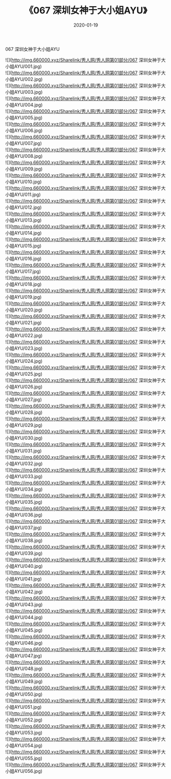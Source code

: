 ﻿---
layout: post
title:  《067 深圳女神于大小姐AYU》
date:   2020-01-19
img: http://img.660000.xyz/Sharelink/秀人网/秀人网第01部分/067 深圳女神于大小姐AYU/000.jpg
categories: [美女, 清纯, 唯美]
---

067 深圳女神于大小姐AYU

  ![](http://img.660000.xyz/Sharelink/秀人网/秀人网第01部分/067 深圳女神于大小姐AYU/001.jpg) <br> ![](http://img.660000.xyz/Sharelink/秀人网/秀人网第01部分/067 深圳女神于大小姐AYU/002.jpg) <br> ![](http://img.660000.xyz/Sharelink/秀人网/秀人网第01部分/067 深圳女神于大小姐AYU/003.jpg) <br> ![](http://img.660000.xyz/Sharelink/秀人网/秀人网第01部分/067 深圳女神于大小姐AYU/004.jpg) <br> ![](http://img.660000.xyz/Sharelink/秀人网/秀人网第01部分/067 深圳女神于大小姐AYU/005.jpg) <br> ![](http://img.660000.xyz/Sharelink/秀人网/秀人网第01部分/067 深圳女神于大小姐AYU/006.jpg) <br> ![](http://img.660000.xyz/Sharelink/秀人网/秀人网第01部分/067 深圳女神于大小姐AYU/007.jpg) <br> ![](http://img.660000.xyz/Sharelink/秀人网/秀人网第01部分/067 深圳女神于大小姐AYU/008.jpg) <br> ![](http://img.660000.xyz/Sharelink/秀人网/秀人网第01部分/067 深圳女神于大小姐AYU/009.jpg) <br> ![](http://img.660000.xyz/Sharelink/秀人网/秀人网第01部分/067 深圳女神于大小姐AYU/010.jpg) <br> ![](http://img.660000.xyz/Sharelink/秀人网/秀人网第01部分/067 深圳女神于大小姐AYU/011.jpg) <br> ![](http://img.660000.xyz/Sharelink/秀人网/秀人网第01部分/067 深圳女神于大小姐AYU/012.jpg) <br> ![](http://img.660000.xyz/Sharelink/秀人网/秀人网第01部分/067 深圳女神于大小姐AYU/013.jpg) <br> ![](http://img.660000.xyz/Sharelink/秀人网/秀人网第01部分/067 深圳女神于大小姐AYU/014.jpg) <br> ![](http://img.660000.xyz/Sharelink/秀人网/秀人网第01部分/067 深圳女神于大小姐AYU/015.jpg) <br> ![](http://img.660000.xyz/Sharelink/秀人网/秀人网第01部分/067 深圳女神于大小姐AYU/016.jpg) <br> ![](http://img.660000.xyz/Sharelink/秀人网/秀人网第01部分/067 深圳女神于大小姐AYU/017.jpg) <br> ![](http://img.660000.xyz/Sharelink/秀人网/秀人网第01部分/067 深圳女神于大小姐AYU/018.jpg) <br> ![](http://img.660000.xyz/Sharelink/秀人网/秀人网第01部分/067 深圳女神于大小姐AYU/019.jpg) <br> ![](http://img.660000.xyz/Sharelink/秀人网/秀人网第01部分/067 深圳女神于大小姐AYU/020.jpg) <br> ![](http://img.660000.xyz/Sharelink/秀人网/秀人网第01部分/067 深圳女神于大小姐AYU/021.jpg) <br> ![](http://img.660000.xyz/Sharelink/秀人网/秀人网第01部分/067 深圳女神于大小姐AYU/022.jpg) <br> ![](http://img.660000.xyz/Sharelink/秀人网/秀人网第01部分/067 深圳女神于大小姐AYU/023.jpg) <br> ![](http://img.660000.xyz/Sharelink/秀人网/秀人网第01部分/067 深圳女神于大小姐AYU/024.jpg) <br> ![](http://img.660000.xyz/Sharelink/秀人网/秀人网第01部分/067 深圳女神于大小姐AYU/025.jpg) <br> ![](http://img.660000.xyz/Sharelink/秀人网/秀人网第01部分/067 深圳女神于大小姐AYU/026.jpg) <br> ![](http://img.660000.xyz/Sharelink/秀人网/秀人网第01部分/067 深圳女神于大小姐AYU/027.jpg) <br> ![](http://img.660000.xyz/Sharelink/秀人网/秀人网第01部分/067 深圳女神于大小姐AYU/028.jpg) <br> ![](http://img.660000.xyz/Sharelink/秀人网/秀人网第01部分/067 深圳女神于大小姐AYU/029.jpg) <br> ![](http://img.660000.xyz/Sharelink/秀人网/秀人网第01部分/067 深圳女神于大小姐AYU/030.jpg) <br> ![](http://img.660000.xyz/Sharelink/秀人网/秀人网第01部分/067 深圳女神于大小姐AYU/031.jpg) <br> ![](http://img.660000.xyz/Sharelink/秀人网/秀人网第01部分/067 深圳女神于大小姐AYU/032.jpg) <br> ![](http://img.660000.xyz/Sharelink/秀人网/秀人网第01部分/067 深圳女神于大小姐AYU/033.jpg) <br> ![](http://img.660000.xyz/Sharelink/秀人网/秀人网第01部分/067 深圳女神于大小姐AYU/034.jpg) <br> ![](http://img.660000.xyz/Sharelink/秀人网/秀人网第01部分/067 深圳女神于大小姐AYU/035.jpg) <br> ![](http://img.660000.xyz/Sharelink/秀人网/秀人网第01部分/067 深圳女神于大小姐AYU/036.jpg) <br> ![](http://img.660000.xyz/Sharelink/秀人网/秀人网第01部分/067 深圳女神于大小姐AYU/037.jpg) <br> ![](http://img.660000.xyz/Sharelink/秀人网/秀人网第01部分/067 深圳女神于大小姐AYU/038.jpg) <br> ![](http://img.660000.xyz/Sharelink/秀人网/秀人网第01部分/067 深圳女神于大小姐AYU/039.jpg) <br> ![](http://img.660000.xyz/Sharelink/秀人网/秀人网第01部分/067 深圳女神于大小姐AYU/040.jpg) <br> ![](http://img.660000.xyz/Sharelink/秀人网/秀人网第01部分/067 深圳女神于大小姐AYU/041.jpg) <br> ![](http://img.660000.xyz/Sharelink/秀人网/秀人网第01部分/067 深圳女神于大小姐AYU/042.jpg) <br> ![](http://img.660000.xyz/Sharelink/秀人网/秀人网第01部分/067 深圳女神于大小姐AYU/043.jpg) <br> ![](http://img.660000.xyz/Sharelink/秀人网/秀人网第01部分/067 深圳女神于大小姐AYU/044.jpg) <br> ![](http://img.660000.xyz/Sharelink/秀人网/秀人网第01部分/067 深圳女神于大小姐AYU/045.jpg) <br> ![](http://img.660000.xyz/Sharelink/秀人网/秀人网第01部分/067 深圳女神于大小姐AYU/046.jpg) <br> ![](http://img.660000.xyz/Sharelink/秀人网/秀人网第01部分/067 深圳女神于大小姐AYU/047.jpg) <br> ![](http://img.660000.xyz/Sharelink/秀人网/秀人网第01部分/067 深圳女神于大小姐AYU/048.jpg) <br> ![](http://img.660000.xyz/Sharelink/秀人网/秀人网第01部分/067 深圳女神于大小姐AYU/049.jpg) <br> ![](http://img.660000.xyz/Sharelink/秀人网/秀人网第01部分/067 深圳女神于大小姐AYU/050.jpg) <br> ![](http://img.660000.xyz/Sharelink/秀人网/秀人网第01部分/067 深圳女神于大小姐AYU/051.jpg) <br> ![](http://img.660000.xyz/Sharelink/秀人网/秀人网第01部分/067 深圳女神于大小姐AYU/052.jpg) <br> ![](http://img.660000.xyz/Sharelink/秀人网/秀人网第01部分/067 深圳女神于大小姐AYU/053.jpg) <br> ![](http://img.660000.xyz/Sharelink/秀人网/秀人网第01部分/067 深圳女神于大小姐AYU/054.jpg) <br> ![](http://img.660000.xyz/Sharelink/秀人网/秀人网第01部分/067 深圳女神于大小姐AYU/055.jpg) <br> ![](http://img.660000.xyz/Sharelink/秀人网/秀人网第01部分/067 深圳女神于大小姐AYU/056.jpg) <br>